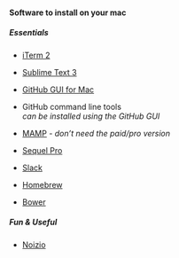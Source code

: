 #### Software to install on your mac

##### Essentials
- [iTerm 2](https://www.iterm2.com)

- [Sublime Text 3](http://www.sublimetext.com/3)

- [GitHub GUI for Mac](https://mac.github.com)

- GitHub command line tools  
_can be installed using the GitHub GUI_

- [MAMP](https://www.mamp.info/en/) - *don’t need the paid/pro version*  

- [Sequel Pro](http://www.sequelpro.com)

- [Slack](https://dinnerlab.slack.com/getting-started)

- [Homebrew](http://brew.sh)

- [Bower](http://bower.io)

##### Fun & Useful
- [Noizio](http://noiz.io)